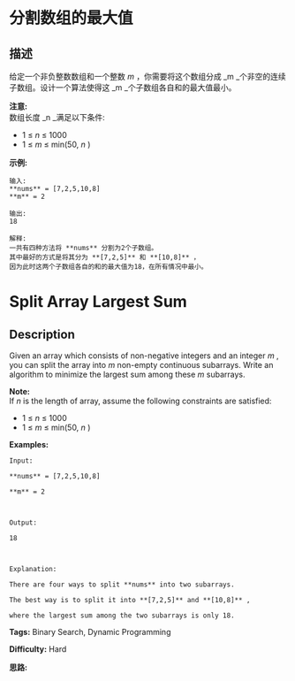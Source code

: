 # 分割数组的最大值

## 描述

给定一个非负整数数组和一个整数  _m_ ，你需要将这个数组分成  _m  _个非空的连续子数组。设计一个算法使得这  _m  _个子数组各自和的最大值最小。

**注意:**  
数组长度  _n  _满足以下条件:

  * 1 ≤ _n_ ≤ 1000
  * 1 ≤ _m_ ≤ min(50, _n_ )

**示例:**

    
    
    输入:
    **nums** = [7,2,5,10,8]
    **m** = 2
    
    输出:
    18
    
    解释:
    一共有四种方法将 **nums** 分割为2个子数组。
    其中最好的方式是将其分为 **[7,2,5]** 和 **[10,8]** ，
    因为此时这两个子数组各自的和的最大值为18，在所有情况中最小。
    



# Split Array Largest Sum

## Description



Given an array which consists of non-negative integers and an integer _m_ , you can split the array into _m_ non-empty continuous subarrays. Write an algorithm to minimize the largest sum among these _m_ subarrays.

**Note:**  
If _n_ is the length of array, assume the following constraints are satisfied:

  * 1 ≤ _n_ ≤ 1000
  * 1 ≤ _m_ ≤ min(50, _n_ )

**Examples:**

    
    
    Input:
    **nums** = [7,2,5,10,8]
    **m** = 2
    
    Output:
    18
    
    Explanation:
    There are four ways to split **nums** into two subarrays.
    The best way is to split it into **[7,2,5]** and **[10,8]** ,
    where the largest sum among the two subarrays is only 18.
    


**Tags:** Binary Search, Dynamic Programming

**Difficulty:** Hard

**思路:**
